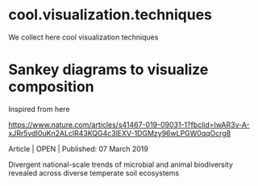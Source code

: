 # cool.visualization.techniques
We collect here cool visualization techniques 


# Sankey diagrams to visualize composition  

Inspired from here

https://www.nature.com/articles/s41467-019-09031-1?fbclid=IwAR3v-A-xJRr5vdI0uKn2ALclR43KQG4c3lEXV-1DGMzy96wLPGW0qqOcrg8

Article | OPEN | Published: 07 March 2019

Divergent national-scale trends of microbial and animal biodiversity revealed across diverse temperate soil ecosystems


